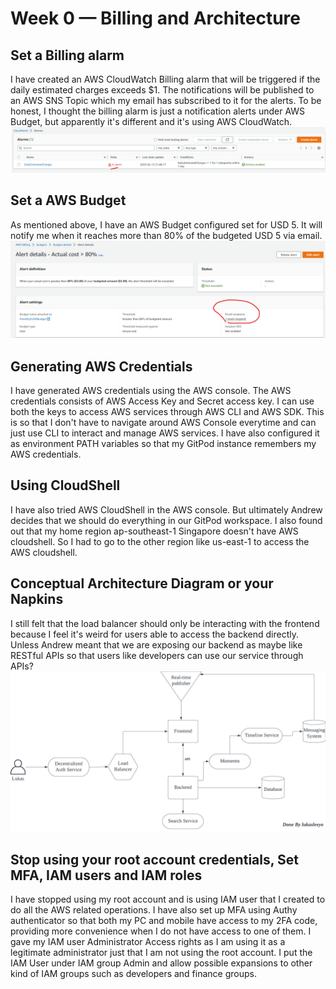 # Week 0 — Billing and Architecture
## Set a Billing alarm
I have created an AWS CloudWatch Billing alarm that will be triggered if the daily estimated charges exceeds $1. The notifications will be published to an AWS SNS Topic which my email has subscribed to it for the alerts. To be honest, I thought the billing alarm is just a notification alerts under AWS Budget, but apparently it's different and it's using AWS CloudWatch.
![AWS CloudWatch Billing Alarm](./assets/week0/cloudwatchbillingalarm.png)

## Set a AWS Budget
As mentioned above, I have an AWS Budget configured set for USD 5. It will notify me when it reaches more than 80% of the budgeted USD 5 via email.
![AWS Budget with alert](./assets/week0/awsbudgetalert.png)

## Generating AWS Credentials
I have generated AWS credentials using the AWS console. The AWS credentials consists of AWS Access Key and Secret access key. I can use both the keys to access AWS services through AWS CLI and AWS SDK. This is so that I don't have to navigate around AWS Console everytime and can just use CLI to interact and manage AWS services. I have also configured it as environment PATH variables so that my GitPod instance remembers my AWS credentials.

## Using CloudShell 
I have also tried AWS CloudShell in the AWS console. But ultimately Andrew decides that we should do everything in our GitPod workspace. I also found out that my home region ap-southeast-1 Singapore doesn't have AWS cloudshell. So I had to go to the other region like us-east-1 to access the AWS cloudshell.

## Conceptual Architecture Diagram or your Napkins
I still felt that the load balancer should only be interacting with the frontend because I feel it's weird for users able to access the backend directly. Unless Andrew meant that we are exposing our backend as maybe like RESTful APIs so that users like developers can use our service through APIs?
![Napkins diagram](./assets/week0/napkin.png)


## Stop using your root account credentials, Set MFA, IAM users and IAM roles
I have stopped using my root account and is using IAM user that I created to do all the AWS related operations. I have also set up MFA using Authy authenticator so that both my PC and mobile have access to my 2FA code, providing more convenience when I do not have access to one of them. I gave my IAM user Administrator Access rights as I am using it as a legitimate administrator just that I am not using the root account. I put the IAM User under IAM group Admin and allow possible expansions to other kind of IAM groups such as developers and finance groups.